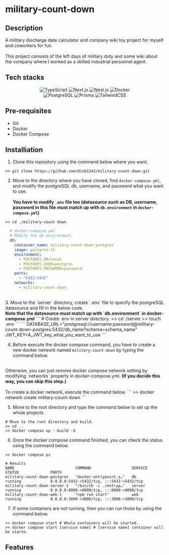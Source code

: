 # military-count-down


## Description
A military discharge date calculator and company wiki toy project for myself and coworkers for fun.
<br/><br/>
This project consists of the left days of military duty and some wiki about the company where I worked as a skilled
industrial personnel agent.

## Tech stacks

<div align="center">
  <img alt="TypeScript" src ="https://img.shields.io/badge/TypeScript-3178C6.svg?&style=for-the-badge&logo=TypeScript&logoColor=white"/>
  <img alt="Next.js" src ="https://img.shields.io/badge/Next.js-000000.svg?&style=for-the-badge&logo=Next.js&logoColor=white"/>
  <img alt="Nest.js" src ="https://img.shields.io/badge/NestJS-E0234E.svg?&style=for-the-badge&logo=NestJS&logoColor=white"/>
  <img alt="Docker" src ="https://img.shields.io/badge/Docker-2496ED.svg?&style=for-the-badge&logo=Docker&logoColor=white"/>
  <br/>
  <img alt="PostgreSQL" src ="https://img.shields.io/badge/PostgreSQL-4169E1.svg?&style=for-the-badge&logo=PostgreSQL&logoColor=white"/>
  <img alt="Prisma" src ="https://img.shields.io/badge/Prisma-2D3748.svg?&style=for-the-badge&logo=Prisma&logoColor=white"/>
  <img alt="TailwindCSS" src ="https://img.shields.io/badge/TailwindCSS-06B6D4.svg?&style=for-the-badge&logo=TailwindCSS&logoColor=white"/>


</div>

## Pre-requisites
- Git
- Docker
- Docker Compose

## Installiation
1. Clone this repository using the command below where you want.
```
>> git clone https://github.com/dinb1242/military-count-down.git
```

2. Move to the directory where you have cloned, find `docker-compose.yml`, and modify the postgreSQL db, username, and password what you want to use.
<br/><br/>
**You have to modify `.env` file too (datasource such as DB, username, password in this file must match up with `db.environment` in `docker-compose.yml`)**
```
>> cd ./military-count-down
```
```yaml
  # docker-compose.yml
  # Modify the db.environment.
  db:
    container_name: military-count-down-postgres
    image: postgres:15
    environment:
      - POSTGRES_DB=local
      - POSTGRES_USER=postgres
      - POSTGRES_PASSWORD=password
    ports:
      - "5432:5432"
    networks:
      - military-count-down
```
<br/>
3. Move to the `server` directory, create `.env` file to specify the postgreSQL datasource and fill in the below code.
<br/>
<b>Note that the datasource must match up with `db.environment` in docker-compose.yml</b>
```
# Create .env in server directory.
>> cd ./server
>> touch .env
```
```
DATABASE_URL="postgresql://username:password@military-count-down-postgres:5432/db_name?schema=schema_name"
JWT_KEY=A_JWT_key_what_you_want_to_use
```

4. Before execute the docker compose command, you have to create a new docker network named `military-count-down` by typing the command below.
<br/>
Otherwise, you can just remove docker compose network setting by modifying `networks` property in docker-compose.yml. <b>(If you decide this way, you can skip this step.)</b>
<br/><br/>
To create a docker network, execute the command below.
```
>> docker network create military-count-down
```

5. Move to the root directory and type the command below to set up the whole projects.
```
# Move to the root directory and build.
>> cd ..
>> docker compose up --build -d
```

6. Once the docker compose command finished, you can check the status using the command below.
```
>> docker compose ps
```

```
# Results
NAME                           COMMAND                  SERVICE             STATUS              PORTS
military-count-down-postgres   "docker-entrypoint.s…"   db                  running             0.0.0.0:5432->5432/tcp, :::5432->5432/tcp
military-count-down-server-1   "/bin/sh -c ./entryp…"   server              running             0.0.0.0:8080->8080/tcp, :::8080->8080/tcp
military-count-down-web-1      "npm run start"          web                 running             0.0.0.0:3000->3000/tcp, :::3000->3000/tcp
```

7. If some containers are not running, then you can run those by using the command below.
```
>> docker compose start # Whole containers will be started.
>> docker compose start [service name] # [service name] container will be starte.
```

## Features
